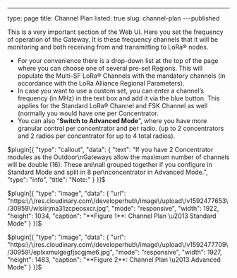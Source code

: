 ---
type: page
title: Channel Plan
listed: true
slug: channel-plan
---published

This is a very important section of the Web UI. Here you set the frequency of operation of the Gateway. It is these frequency channels that it will be monitoring and both receiving from and transmitting to LoRa® nodes.

- For your convenience there is a drop-down list at the top of the page where you can choose one of several pre-set Regions. This will populate the Multi-SF LoRa® Channels with the mandatory channels (in accordance with the LoRa Alliance Regional Parameters).
- In case you want to use a custom set, you can enter a channel’s frequency (in MHz) in the text box and add it via the blue button. This applies for the Standard LoRa® Channel and FSK Channel as well (normally you would have one per Concentrator.
- You can also “**Switch to Advanced Mode**”, where you have more granular control per concentrator and per radio. (up to 2 concentrators and 2 radios per concentrator for up to 4 total radios).

$plugin[{
    "type": "callout",
    "data": {
        "text": "If you have 2 Concentrator modules as the Outdoor\nGateways allow the maximum number of channels will be double (16). These are\nall grouped together if you configure in Standard Mode and split in 8 per\nconcentrator in Advanced Mode.",
        "type": "info",
        "title": "Note:"
    }
}]$

$plugin[{
    "type": "image",
    "data": {
        "url": "https:\/\/res.cloudinary.com\/developerhub\/image\/upload\/v1592477653\/30959\/wlsiirjma31zcpeosxcr.jpg",
        "mode": "responsive",
        "width": 1922,
        "height": 1034,
        "caption": "**Figure 1**: Channel Plan \u2013 Standard Mode"
    }
}]$

$plugin[{
    "type": "image",
    "data": {
        "url": "https:\/\/res.cloudinary.com\/developerhub\/image\/upload\/v1592477709\/30959\/eplxxmulgegfjscgjme6.jpg",
        "mode": "responsive",
        "width": 1927,
        "height": 1483,
        "caption": "**Figure 2**: Channel Plan \u2013 Advanced Mode"
    }
}]$

